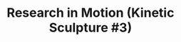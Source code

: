 ---
ee_id_thing: '136'
site: '1'
type: '2'
inv_num: 2010-037
url: 2010-037-research-in-motion-kinetic-sculpture-3
title: 'Research in Motion (Kinetic Sculpture #3)'
year: '2010'
display_year: '2010'
medium: Modified red dancing stands
dims: 70 x 18 x 18 in
pitch: "​2 Dancing stands modded to spin a slightly different speeds"
ps: ''
live_url: ''
related: ''
youtube: ''
related_code: ''
imgs: research-2010-037-full-database-banhof.jpg
subheading: ''
download: ''
add_credit: ''
commission: ''
layout: things-i-made
---
